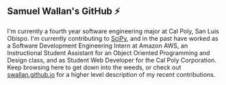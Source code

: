 ## Samuel Wallan's GitHub ⚡

I'm currently a fourth year software engineering major at Cal Poly, San Luis Obispo. I'm currently contributing to [SciPy](https://github.com/scipy/scipy), and in the past have worked as a Software Development Engineering Intern at Amazon AWS, an Instructional Student Assistant for an Object Oriented Programming and Design class, and as Student Web Developer for the Cal Poly Corporation. Keep browsing here to get down into the weeds, or check out [swallan.github.io](https://swallan.github.io) for a higher level description of my recent contributions. 



<!--
**swallan/swallan** is a ✨ _special_ ✨ repository because its `README.md` (this file) appears on your GitHub profile.

Here are some ideas to get you started:

- 🔭 I’m currently working on ...
- 🌱 I’m currently learning ...
- 👯 I’m looking to collaborate on ...
- 🤔 I’m looking for help with ...
- 💬 Ask me about ...
- 📫 How to reach me: ...
- 😄 Pronouns: ...
- ⚡ Fun fact: ...
-->
